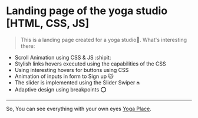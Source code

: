 # Landing page of the yoga studio [HTML, CSS, JS]

> This is a landing page created for a yoga studio:leaves:.
What's interesting there:
- Scroll Animation using CSS & JS :shipit:
- Stylish links hovers executed using the capabilities of the CSS
- Using interesting hovers for buttons using CSS
- Animation of inputs in form to Sign up :cat:
- The slider is implemented using the Slider Swiper :on:
- Adaptive design using breakpoints :o:
---
So, You can see everything with your own eyes [Yoga Place](https://valeryiatselesh.github.io/Yoga-Place/).
